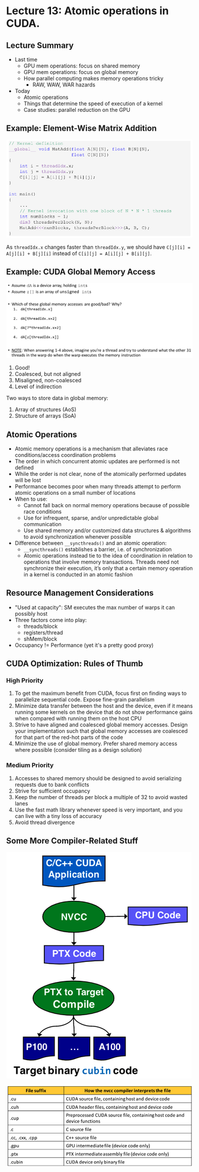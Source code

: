 # Lecture 13: Atomic operations in CUDA.

## Lecture Summary

* Last time
  * GPU mem operations: focus on shared memory
  * GPU mem operations: focus on global memory
  * How parallel computing makes memory operations tricky
    * RAW, WAW, WAR hazards
* Today
  * Atomic operations
  * Things that determine the speed of execution of a kernel
  * Case studies: parallel reduction on the GPU 

## Example: Element-Wise Matrix Addition

![](../../.gitbook/assets/screen-shot-2021-02-22-at-11.17.35-am.png)

As `threadIdx.x` changes faster than `threadIdx.y`, we should have `C[j][i] = A[j][i] + B[j][i]` instead of `C[i][j] = A[i][j] + B[i][j]`.

## Example: CUDA Global Memory Access

![](../../.gitbook/assets/screen-shot-2021-02-22-at-11.19.42-am.png)

1. Good!
2. Coalesced, but not aligned
3. Misaligned, non-coalesced
4. Level of indirection

Two ways to store data in global memory:

1. Array of structures \(AoS\)
2. Structure of arrays \(SoA\)

## Atomic Operations

* Atomic memory operations is a mechanism that alleviates race conditions/access coordination problems
* The order in which concurrent atomic updates are performed is not defined
* While the order is not clear, none of the atomically performed updates will be lost
* Performance becomes poor when many threads attempt to perform atomic operations on a small number of locations
* When to use:
  * Cannot fall back on normal memory operations because of possible race conditions
  * Use for infrequent, sparse, and/or unpredictable global communication
  * Use shared memory and/or customized data structures & algorithms to avoid synchronization whenever possible
* Difference between `__syncthreads()` and an atomic operation:
  * `__syncthreads()` establishes a barrier, i.e. of synchronization
  * Atomic operations instead tie to the idea of coordination in relation to operations that involve memory transactions. Threads need not synchronize their execution, it’s only that a certain memory operation in a kernel is conducted in an atomic fashion

## Resource Management Considerations

* "Used at capacity": SM executes the max number of warps it can possibly host
* Three factors come into play:
  * threads/block
  * registers/thread
  * shMem/block
* Occupancy != Performance \(yet it's a pretty good proxy\)

## CUDA Optimization: Rules of Thumb

### High Priority

1. To get the maximum benefit from CUDA, focus first on finding ways to parallelize sequential code. Expose fine-grain parallelism
2. Minimize data transfer between the host and the device, even if it means running some kernels on the device that do not show performance gains when compared with running them on the host CPU
3. Strive to have aligned and coalesced global memory accesses. Design your implementation such that global memory accesses are coalesced for that part of the red-hot parts of the code
4. Minimize the use of global memory. Prefer shared memory access where possible \(consider tiling as a design solution\)

### Medium Priority

1. Accesses to shared memory should be designed to avoid serializing requests due to bank conflicts
2. Strive for sufficient occupancy
3. Keep the number of threads per block a multiple of 32 to avoid wasted lanes
4. Use the fast math library whenever speed is very important, and you can live with a tiny loss of accuracy
5. Avoid thread divergence

## Some More Compiler-Related Stuff

![Compiling CUDA code with nvcc driver. PTX: Parallel Thread Execution, an ISA that exposes the GPU as a data-parallel computing device. It&apos;s like NVIDIA-specific Assembly.](../../.gitbook/assets/screen-shot-2021-02-22-at-12.10.57-pm.png)

![](../../.gitbook/assets/screen-shot-2021-02-22-at-12.12.36-pm.png)


